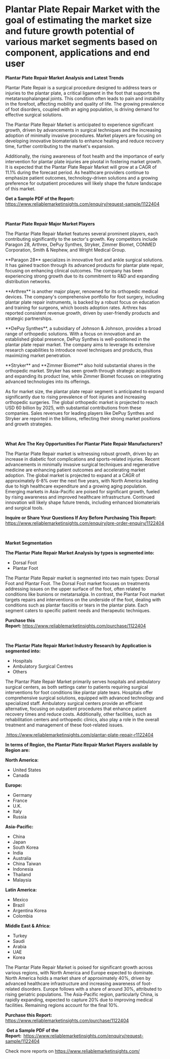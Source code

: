 <p><h1>Plantar Plate Repair Market with the goal of estimating the market size and future growth potential of various market segments based on component, applications and end user</h1></p><p><strong>Plantar Plate Repair Market Analysis and Latest Trends</strong></p>
<p><p>Plantar Plate Repair is a surgical procedure designed to address tears or injuries to the plantar plate, a critical ligament in the foot that supports the metatarsophalangeal joints. This condition often leads to pain and instability in the forefoot, affecting mobility and quality of life. The growing prevalence of foot disorders, coupled with an aging population, is driving demand for effective surgical solutions. </p><p>The Plantar Plate Repair Market is anticipated to experience significant growth, driven by advancements in surgical techniques and the increasing adoption of minimally invasive procedures. Market players are focusing on developing innovative biomaterials to enhance healing and reduce recovery time, further contributing to the market's expansion. </p><p>Additionally, the rising awareness of foot health and the importance of early intervention for plantar plate injuries are pivotal in fostering market growth. It is expected that the Plantar Plate Repair Market will grow at a CAGR of 11.1% during the forecast period. As healthcare providers continue to emphasize patient outcomes, technology-driven solutions and a growing preference for outpatient procedures will likely shape the future landscape of this market.</p></p>
<p><strong>Get a Sample PDF of the Report:&nbsp;</strong> <a href="https://www.reliablemarketinsights.com/enquiry/request-sample/1122404?utm_campaign=2460&utm_medium=2&utm_source=Github&utm_content=ia&utm_term=03032025&utm_id=plantar-plate-repair">https://www.reliablemarketinsights.com/enquiry/request-sample/1122404</a></p>
<p>&nbsp;</p>
<p><strong>Plantar Plate Repair Major Market Players</strong></p>
<p><p>The Plantar Plate Repair Market features several prominent players, each contributing significantly to the sector's growth. Key competitors include Paragon 28, Arthrex, DePuy Synthes, Stryker, Zimmer Biomet, CONMED Corporation, Smith & Nephew, and Wright Medical Group.</p><p>**Paragon 28** specializes in innovative foot and ankle surgical solutions. It has gained traction through its advanced products for plantar plate repair, focusing on enhancing clinical outcomes. The company has been experiencing strong growth due to its commitment to R&D and expanding distribution networks.</p><p>**Arthrex** is another major player, renowned for its orthopedic medical devices. The company's comprehensive portfolio for foot surgery, including plantar plate repair instruments, is backed by a robust focus on education and training for surgeons, which boosts adoption rates. Arthrex has reported consistent revenue growth, driven by user-friendly products and strategic partnerships.</p><p>**DePuy Synthes**, a subsidiary of Johnson & Johnson, provides a broad range of orthopedic solutions. With a focus on innovation and an established global presence, DePuy Synthes is well-positioned in the plantar plate repair market. The company aims to leverage its extensive research capabilities to introduce novel techniques and products, thus maximizing market penetration.</p><p>**Stryker** and **Zimmer Biomet** also hold substantial shares in the orthopedic market. Stryker has seen growth through strategic acquisitions and expanding its product line, while Zimmer Biomet focuses on integrating advanced technologies into its offerings.</p><p>As for market size, the plantar plate repair segment is anticipated to expand significantly due to rising prevalence of foot injuries and increasing orthopedic surgeries. The global orthopedic market is projected to reach USD 60 billion by 2025, with substantial contributions from these companies. Sales revenues for leading players like DePuy Synthes and Stryker are reported in the billions, reflecting their strong market positions and growth strategies.</p></p>
<p>&nbsp;</p>
<p><strong>What Are The Key Opportunities For Plantar Plate Repair Manufacturers?</strong></p>
<p><p>The Plantar Plate Repair market is witnessing robust growth, driven by an increase in diabetic foot complications and sports-related injuries. Recent advancements in minimally invasive surgical techniques and regenerative medicine are enhancing patient outcomes and accelerating market adoption. The global market is projected to expand at a CAGR of approximately 6-8% over the next five years, with North America leading due to high healthcare expenditure and a growing aging population. Emerging markets in Asia-Pacific are poised for significant growth, fueled by rising awareness and improved healthcare infrastructure. Continued innovation will likely shape future trends, including enhanced biomaterials and surgical tools.</p></p>
<p><strong>Inquire or Share Your Questions If Any Before Purchasing This Report:</strong> <a href="https://www.reliablemarketinsights.com/enquiry/pre-order-enquiry/1122404?utm_campaign=2460&utm_medium=2&utm_source=Github&utm_content=ia&utm_term=03032025&utm_id=plantar-plate-repair">https://www.reliablemarketinsights.com/enquiry/pre-order-enquiry/1122404</a></p>
<p>&nbsp;</p>
<p><strong>Market Segmentation</strong></p>
<p><strong>The Plantar Plate Repair Market Analysis by types is segmented into:</strong></p>
<p><ul><li>Dorsal Foot</li><li>Plantar Foot</li></ul></p>
<p><p>The Plantar Plate Repair market is segmented into two main types: Dorsal Foot and Plantar Foot. The Dorsal Foot market focuses on treatments addressing issues on the upper surface of the foot, often related to conditions like bunions or metatarsalgia. In contrast, the Plantar Foot market targets repairs and interventions on the underside of the foot, dealing with conditions such as plantar fasciitis or tears in the plantar plate. Each segment caters to specific patient needs and therapeutic techniques.</p></p>
<p><strong>Purchase this Report:&nbsp;</strong><a href="https://www.reliablemarketinsights.com/purchase/1122404?utm_campaign=2460&utm_medium=2&utm_source=Github&utm_content=ia&utm_term=03032025&utm_id=plantar-plate-repair">https://www.reliablemarketinsights.com/purchase/1122404</a></p>
<p>&nbsp;</p>
<p><strong>The Plantar Plate Repair Market Industry Research by Application is segmented into:</strong></p>
<p><ul><li>Hospitals</li><li>Ambulatory Surgical Centres</li><li>Others</li></ul></p>
<p><p>The Plantar Plate Repair Market primarily serves hospitals and ambulatory surgical centers, as both settings cater to patients requiring surgical interventions for foot conditions like plantar plate tears. Hospitals offer comprehensive surgical solutions, equipped with advanced technology and specialized staff. Ambulatory surgical centers provide an efficient alternative, focusing on outpatient procedures that enhance patient recovery times and reduce costs. Additionally, other facilities, such as rehabilitation centers and orthopedic clinics, also play a role in the overall treatment and management of these foot-related issues.</p></p>
<p><a href="https://www.reliablemarketinsights.com/plantar-plate-repair-r1122404?utm_campaign=2460&utm_medium=2&utm_source=Github&utm_content=ia&utm_term=03032025&utm_id=plantar-plate-repair">&nbsp;https://www.reliablemarketinsights.com/plantar-plate-repair-r1122404</a></p>
<p><strong>In terms of Region, the Plantar Plate Repair Market Players available by Region are:</strong></p>
<p>
    <p> <strong> North America: </strong>
        <ul>
            <li>United States</li>
            <li>Canada</li>
        </ul>
        </p> 
    <p> <strong> Europe: </strong>
        <ul>
            <li>Germany</li>
            <li>France</li>
            <li>U.K.</li>
            <li>Italy</li>
            <li>Russia</li>
        </ul>
        </p> 
    <p> <strong> Asia-Pacific: </strong>
        <ul>
            <li>China</li>
            <li>Japan</li>
            <li>South Korea</li>
            <li>India</li>
            <li>Australia</li>
            <li>China Taiwan</li>
            <li>Indonesia</li>
            <li>Thailand</li>
            <li>Malaysia</li>
        </ul>
        </p> 
    <p> <strong> Latin America: </strong>
        <ul>
            <li>Mexico</li>
            <li>Brazil</li>
            <li>Argentina Korea</li>
            <li>Colombia</li>
        </ul>
        </p> 
    <p> <strong> Middle East & Africa: </strong>
        <ul>
            <li>Turkey</li>
            <li>Saudi</li>
            <li>Arabia</li>
            <li>UAE</li>
            <li>Korea</li>
        </ul>
    </p>
    </p>
<p><p>The Plantar Plate Repair Market is poised for significant growth across various regions, with North America and Europe expected to dominate. North America holds a market share of approximately 40%, driven by advanced healthcare infrastructure and increasing awareness of foot-related disorders. Europe follows with a share of around 30%, attributed to rising geriatric populations. The Asia-Pacific region, particularly China, is rapidly expanding, expected to capture 20% due to improving medical facilities. Remaining regions account for the final 10%.</p></p>
<p><strong>Purchase this Report: </strong><a href="https://www.reliablemarketinsights.com/purchase/1122404?utm_campaign=2460&utm_medium=2&utm_source=Github&utm_content=ia&utm_term=03032025&utm_id=plantar-plate-repair">https://www.reliablemarketinsights.com/purchase/1122404</a></p>
<p>&nbsp;<strong>Get a Sample PDF of the Report:&nbsp;&nbsp;</strong><a href="https://www.reliablemarketinsights.com/enquiry/request-sample/1122404?utm_campaign=2460&utm_medium=2&utm_source=Github&utm_content=ia&utm_term=03032025&utm_id=plantar-plate-repair">https://www.reliablemarketinsights.com/enquiry/request-sample/1122404</a></p>
<p><strong></strong></p>
<p>Check more reports on <a href="https://www.reliablemarketinsights.com/?utm_campaign=2460&utm_medium=2&utm_source=Github&utm_content=ia&utm_term=03032025&utm_id=plantar-plate-repair">https://www.reliablemarketinsights.com/</a></p>